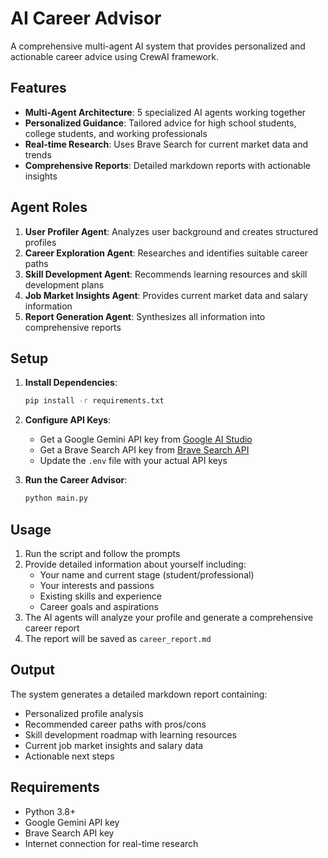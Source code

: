 # AI Career Advisor

A comprehensive multi-agent AI system that provides personalized and actionable career advice using CrewAI framework.

## Features

- **Multi-Agent Architecture**: 5 specialized AI agents working together
- **Personalized Guidance**: Tailored advice for high school students, college students, and working professionals
- **Real-time Research**: Uses Brave Search for current market data and trends
- **Comprehensive Reports**: Detailed markdown reports with actionable insights


## Agent Roles

1. **User Profiler Agent**: Analyzes user background and creates structured profiles
2. **Career Exploration Agent**: Researches and identifies suitable career paths
3. **Skill Development Agent**: Recommends learning resources and skill development plans
4. **Job Market Insights Agent**: Provides current market data and salary information
5. **Report Generation Agent**: Synthesizes all information into comprehensive reports

## Setup

1. **Install Dependencies**:
   ```bash
   pip install -r requirements.txt
   ```

2. **Configure API Keys**:
   - Get a Google Gemini API key from [Google AI Studio](https://makersuite.google.com/app/apikey)
   - Get a Brave Search API key from [Brave Search API](https://brave.com/search/api/)
   - Update the `.env` file with your actual API keys

3. **Run the Career Advisor**:
   ```bash
   python main.py
   ```

## Usage

1. Run the script and follow the prompts
2. Provide detailed information about yourself including:
   - Your name and current stage (student/professional)
   - Your interests and passions
   - Existing skills and experience
   - Career goals and aspirations
3. The AI agents will analyze your profile and generate a comprehensive career report
4. The report will be saved as `career_report.md`

## Output

The system generates a detailed markdown report containing:
- Personalized profile analysis
- Recommended career paths with pros/cons
- Skill development roadmap with learning resources
- Current job market insights and salary data
- Actionable next steps

## Requirements

- Python 3.8+
- Google Gemini API key
- Brave Search API key
- Internet connection for real-time research
